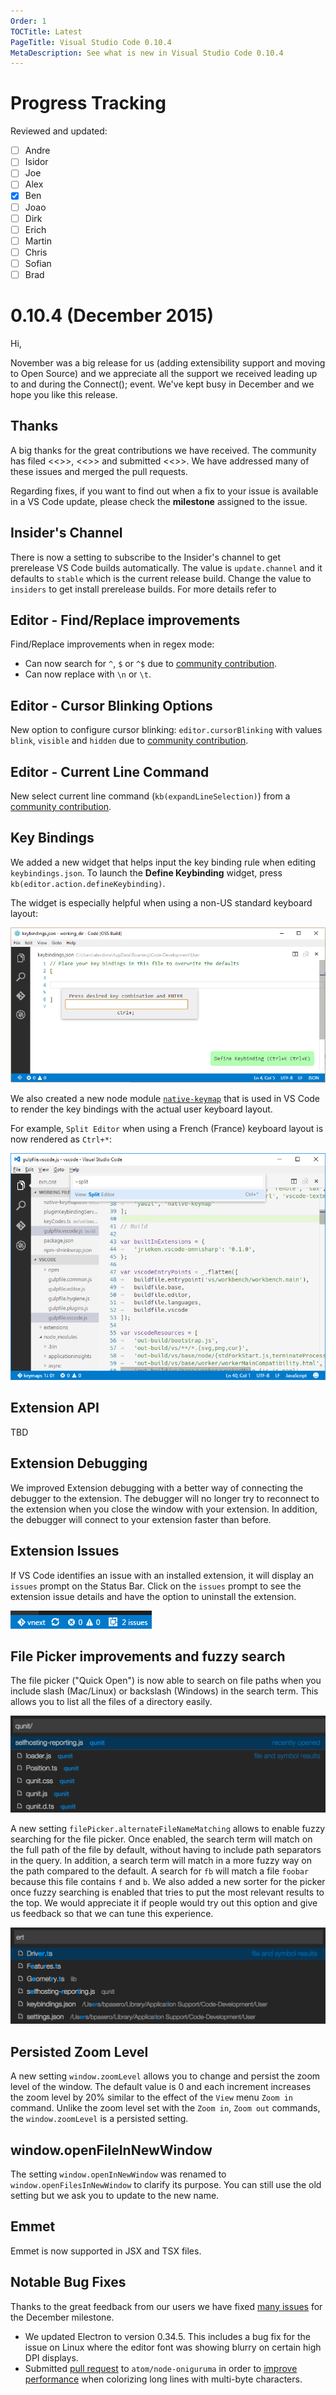 ```yaml
---
Order: 1
TOCTitle: Latest
PageTitle: Visual Studio Code 0.10.4
MetaDescription: See what is new in Visual Studio Code 0.10.4
---
```


# Progress Tracking
Reviewed and updated:

- [ ] Andre
- [ ] Isidor
- [ ] Joe
- [ ] Alex
- [x] Ben
- [ ] Joao
- [ ] Dirk
- [ ] Erich
- [ ] Martin
- [ ] Chris
- [ ] Sofian
- [ ] Brad

# 0.10.4 (December 2015)


Hi,

November was a big release for us (adding extensibility support and moving to Open Source) and we appreciate all the support we received leading up to and during the Connect(); event.  We've kept busy in December and we hope you like this release.

## Thanks
A big thanks for the great contributions we have received. The community has filed <<<feature requests>>>, <<<bugs>>> and submitted <<<pull requests>>>. We have addressed many of these issues and merged the pull requests.

Regarding fixes, if you want to find out when a fix to your issue is available in a VS Code update, please check the **milestone** assigned to the issue. 

## Insider's Channel

There is now a setting to subscribe to the Insider's channel to get prerelease VS Code builds automatically. The value is `update.channel` and it defaults to `stable` which is the current release build.  Change the value to `insiders` to get install prerelease builds. For more details refer to 

## Editor - Find/Replace improvements

Find/Replace improvements when in regex mode:

* Can now search for `^`, `$` or `^$` due to [community contribution](https://github.com/Microsoft/vscode/pull/314).
* Can now replace with `\n` or `\t`.

## Editor - Cursor Blinking Options

New option to configure cursor blinking: `editor.cursorBlinking` with values `blink`, `visible` and `hidden` due to [community contribution](https://github.com/Microsoft/vscode/pull/500).

## Editor - Current Line Command

New select current line command (`kb(expandLineSelection)`) from a [community contribution](https://github.com/Microsoft/vscode/pull/961).

## Key Bindings

We added a new widget that helps input the key binding rule when editing `keybindings.json`. To launch the **Define Keybinding** widget, press `kb(editor.action.defineKeybinding)`.

The widget is especially helpful when using a non-US standard keyboard layout:

![key binding widget](images/December/key-binding-widget.png)

We also created a new node module [`native-keymap`](https://www.npmjs.com/package/native-keymap) that is used in VS Code to render the key bindings with the actual user keyboard layout.

For example, `Split Editor` when using a French (France) keyboard layout is now rendered as `Ctrl+*`:

![render key binding](images/December/render-key-binding.png)

## Extension API
TBD

## Extension Debugging

We improved Extension debugging with a better way of connecting the debugger to the extension. The debugger will no longer try to reconnect to the extension when you close the window with your extension. In addition, the debugger will connect to your extension faster than before.

## Extension Issues

If VS Code identifies an issue with an installed extension, it will display an `issues` prompt on the Status Bar.  Click on the `issues` prompt to see the extension issue details and have the option to uninstall the extension.

![extension issues](images/December/extension-issues.png)

## File Picker improvements and fuzzy search

The file picker ("Quick Open") is now able to search on file paths when you include slash (Mac/Linux) or backslash (Windows) in the search term. This allows you to list all the files of a directory easily.

![Path Search in File Picker](images/December/path-search.png)

A new setting `filePicker.alternateFileNameMatching` allows to enable fuzzy searching for the file picker. Once enabled, the search term will match on the full path of the file by default, without having to include path separators in the query.
In addition, a search term will match in a more fuzzy way on the path compared to the default. A search for `fb` will match a file `foobar` because this file contains `f` and `b`. We also added a new sorter for the picker once fuzzy searching is enabled that tries to put the most relevant results to the top. We would appreciate it if people would try out this option and give us feedback so that we can tune this experience.

![Fuzzy Search in File Picker](images/December/fuzzy-search.png)

## Persisted Zoom Level

A new setting `window.zoomLevel` allows you to change and persist the zoom level of the window. The default value is 0 and each increment increases the zoom level by 20% similar to the effect of the `View` menu `Zoom in` command.  Unlike the zoom level set with the `Zoom in`, `Zoom out` commands, the `window.zoomLevel` is a persisted setting.

## window.openFileInNewWindow

The setting `window.openInNewWindow` was renamed to `window.openFilesInNewWindow` to clarify its purpose. You can still use the old setting but we ask you to update to the new name.

## Emmet

Emmet is now supported in JSX and TSX files.

## Notable Bug Fixes

Thanks to the great feedback from our users we have fixed [many issues](https://github.com/Microsoft/vscode/issues?q=is%3Aissue+milestone%3A%22Dec+2015%22+is%3Aclosed) for the December milestone. 

* We updated Electron to version 0.34.5.  This includes a bug fix for the issue on Linux where the editor font was showing blurry on certain high DPI displays.
* Submitted [pull request](https://github.com/atom/node-oniguruma/pull/46) to `atom/node-oniguruma` in order to [improve performance](https://github.com/Microsoft/vscode/issues/94) when colorizing long lines with multi-byte characters.
 
